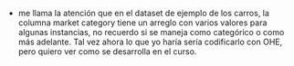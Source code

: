 - me llama la atención que en el dataset de ejemplo de los carros, la columna market category tiene un arreglo con varios valores para algunas instancias, no recuerdo si se maneja como categórico o como más adelante. Tal vez ahora lo que yo haría sería codificarlo con OHE, pero quiero ver como se desarrolla en el curso.

